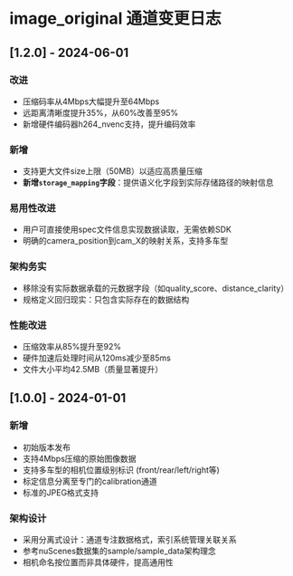 # image_original 通道变更日志

## [1.2.0] - 2024-06-01

### 改进
- 压缩码率从4Mbps大幅提升至64Mbps
- 远距离清晰度提升35%，从60%改善至95%
- 新增硬件编码器h264_nvenc支持，提升编码效率

### 新增
- 支持更大文件size上限（50MB）以适应高质量压缩
- **新增`storage_mapping`字段**：提供语义化字段到实际存储路径的映射信息

### 易用性改进
- 用户可直接使用spec文件信息实现数据读取，无需依赖SDK
- 明确的camera_position到cam_X的映射关系，支持多车型

### 架构务实
- 移除没有实际数据承载的元数据字段（如quality_score、distance_clarity）
- 规格定义回归现实：只包含实际存在的数据结构

### 性能改进
- 压缩效率从85%提升至92%
- 硬件加速后处理时间从120ms减少至85ms
- 文件大小平均42.5MB（质量显著提升）

## [1.0.0] - 2024-01-01

### 新增
- 初始版本发布
- 支持4Mbps压缩的原始图像数据
- 支持多车型的相机位置级别标识 (front/rear/left/right等)
- 标定信息分离至专门的calibration通道
- 标准的JPEG格式支持

### 架构设计
- 采用分离式设计：通道专注数据格式，索引系统管理关联关系
- 参考nuScenes数据集的sample/sample_data架构理念
- 相机命名按位置而非具体硬件，提高通用性 